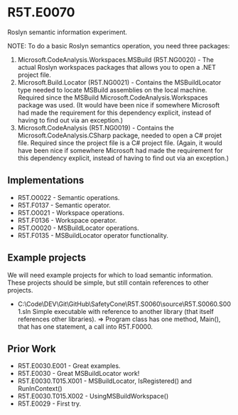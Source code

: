 # R5T.E0070
Roslyn semantic information experiment.

NOTE: To do a basic Roslyn semantics operation, you need three packages:

1. Microsoft.CodeAnalysis.Workspaces.MSBuild (R5T.NG0020) - The actual Roslyn workspaces packages that allows you to open a .NET project file.
2. Microsoft.Build.Locator (R5T.NG0021) - Contains the MSBuildLocator type needed to locate MSBuild assemblies on the local machine.
	Required since the MSBuild Microsoft.CodeAnalysis.Workspaces package was used. (It would have been nice if somewhere Microsoft had made the requirement for this dependency explicit, instead of having to find out via an exception.)
3. Microsoft.CodeAnalysis (R5T.NG0019) - Contains the Microsoft.CodeAnalysis.CSharp package, needed to open a C# projet file.
	Required since the project file is a C# project file. (Again, it would have been nice if somewhere Microsoft had made the requirement for this dependency explicit, instead of having to find out via an exception.)


## Implementations

* R5T.O0022 - Semantic operations.
* R5T.F0137 - Semantic operator.
* R5T.O0021 - Workspace operations.
* R5T.F0136 - Workspace operator.
* R5T.O0020 - MSBuildLocator operations.
* R5T.F0135 - MSBuildLocator operator functionality.


## Example projects

We will need example projects for which to load semantic information.
These projects should be simple, but still contain references to other projects.

* C:\Code\DEV\Git\GitHub\SafetyCone\R5T.S0060\source\R5T.S0060.S001.sln
	Simple executable with reference to another library (that itself references other libraries).
	=> Program class has one method, Main(), that has one statement, a call into R5T.F0000.


## Prior Work

* R5T.E0030.E001 - Great examples.
* R5T.E0030 - Great MSBuildLocator work!
* R5T.E0030.T015.X001 - MSBuildLocator, IsRegistered() and RunInContext()
* R5T.E0030.T015.X002 - UsingMSBuildWorkspace()
* R5T.E0029 - First try.